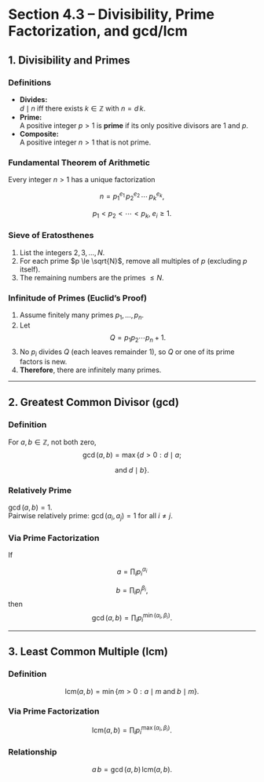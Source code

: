 <!-- section_4.3.md -->

# Section 4.3 – Divisibility, Prime Factorization, and gcd/lcm

## 1. Divisibility and Primes

### Definitions
- **Divides:**  
  $d \mid n$ iff there exists $k\in\mathbb{Z}$ with $n = d\,k$.
- **Prime:**  
  A positive integer $p>1$ is **prime** if its only positive divisors are $1$ and $p$.
- **Composite:**  
  A positive integer $n>1$ that is not prime.

### Fundamental Theorem of Arithmetic
Every integer $n>1$ has a unique factorization


$$n = p_1^{e_1}\,p_2^{e_2}\,\cdots\,p_k^{e_k},$$



$$
p_1 < p_2 < \cdots < p_k,\; e_i\ge1.
$$

### Sieve of Eratosthenes
1. List the integers $2,3,\dots,N$.  
2. For each prime $p \le \sqrt{N}$, remove all multiples of $p$ (excluding $p$ itself).  
3. The remaining numbers are the primes $\le N$.

### Infinitude of Primes (Euclid’s Proof)
1. Assume finitely many primes $p_1,\dots,p_n$.  
2. Let  
   $$
   Q = p_1p_2\cdots p_n + 1.
   $$
3. No $p_i$ divides $Q$ (each leaves remainder $1$), so $Q$ or one of its prime factors is new.  
4. **Therefore**, there are infinitely many primes.

---

## 2. Greatest Common Divisor (gcd)

### Definition
For $a,b\in\mathbb{Z}$, not both zero,  
$$
\gcd(a,b) = \max\{d>0 : d\mid a;
$$

$$
\text{and}\; d\mid b\}.
$$

### Relatively Prime
$\gcd(a,b)=1$.  
Pairwise relatively prime: $\gcd(a_i,a_j)=1$ for all $i\neq j$.

### Via Prime Factorization
If

$$a = \prod_i p_i^{\alpha_i}$$



$$
b = \prod_i p_i^{\beta_i},
$$
then
$$
\gcd(a,b) = \prod_i p_i^{\min(\alpha_i,\beta_i)}.
$$

---

## 3. Least Common Multiple (lcm)

### Definition
$$
\mathrm{lcm}(a,b) = \min\{m>0 : a\mid m \;\text{and}\; b\mid m\}.
$$

### Via Prime Factorization
$$
\mathrm{lcm}(a,b) = \prod_i p_i^{\max(\alpha_i,\beta_i)}.
$$

### Relationship
$$
a\,b = \gcd(a,b)\,\mathrm{lcm}(a,b).
$$
